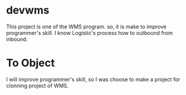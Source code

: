 # devwms
This project is one of the WMS program. so, it is make to improve programmer's skill. I know Logistic's process how to outbound from inbound.

# To Object
I will improve programmer's skill, so I was choose to make a project for clonning project of WMS.
